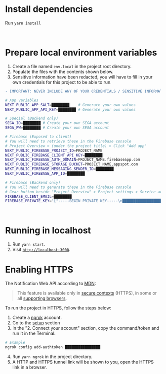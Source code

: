 # Install dependencies
Run `yarn install`

<br/>

# Prepare local environment variables

1. Create a file named `env.local` in the project root directory.
2. Populate the files with the contents shown below.
3. Sensitive information have been redacted, you will have to fill in your own credentials for this project to be able to run.

```diff
- IMPORTANT: NEVER INCLUDE ANY OF YOUR CREDENTIALS / SENSITIVE INFORMATION IN GIT COMMITS. IF PUSHED TO A REPO BY ACCIDENT, IMMEDIATELY CHANGE PASSWORDS OF THE EXPOSED ACCOUNTS, GENERATE NEW API KEYS AND ABANDON THE OLD ONES.
```

```sh
# App variables
NEXT_PUBLIC_APP_SALT=████████    # Generate your own values
NEXT_PUBLIC_APP_API_KEY=████████ # Generate your own values

# Special (Backend only)
SEGA_ID=████████ # Create your own SEGA account
SEGA_PW=████████ # Create your own SEGA account

# Firebase (Exposed to client)
# You will need to retrieve these in the Firebase console
# Project Overview > (under the project title) > Click "Add app"
NEXT_PUBLIC_FIREBASE_PROJECT_ID=PROJECT_NAME
NEXT_PUBLIC_FIREBASE_CLIENT_API_KEY=████████
NEXT_PUBLIC_FIREBASE_AUTH_DOMAIN=PROJECT_NAME.firebaseapp.com
NEXT_PUBLIC_FIREBASE_STORAGE_BUCKET=PROJECT_NAME.appspot.com
NEXT_PUBLIC_FIREBASE_MESSAGING_SENDER_ID=████████
NEXT_PUBLIC_FIREBASE_APP_ID=████████

# Firebase (Backend only)
# You will need to generate these in the Firebase console
# Gear button beside "Project Overview" > Project settings > Service accounts > Firebase Admin SDK (sidebar) > Generate new private key
FIREBASE_CLIENT_EMAIL=████████
FIREBASE_PRIVATE_KEY='["-----BEGIN PRIVATE KEY-----\n████████████████████████████████████████████████████████████████████████████████████████████████████████████████████████████████████████████████████████████████████████████████████████████████████████████████████████████████████████████████████████████████\n-----END PRIVATE KEY-----\n"]'
```

<br/>

# Running in localhost
1. Run `yarn start`.
2. Visit [`http://localhost:3000`](http://localhost:3000).

# Enabling HTTPS
The Notification Web API according to [MDN](https://developer.mozilla.org/en-US/docs/Web/API/notification):
> This feature is available only in [secure contexts](https://developer.mozilla.org/en-US/docs/Web/Security/Secure_Contexts) (HTTPS), in some or all [supporting browsers](https://developer.mozilla.org/en-US/docs/Web/API/notification#browser_compatibility).

To run the project in HTTPS, follow the steps below:
1. Create a [ngrok](https://ngrok.com) account.
2. Go to the [setup](https://dashboard.ngrok.com/get-started/setup) section
3. In the "2. Connect your account" section, copy the command/token and run it in the Terminal.
```sh
# Example
ngrok config add-authtoken ████████████████
```
4. Run `yarn ngrok` in the project directory.
5. A HTTP and HTTPS tunnel link will be shown to you, open the HTTPS link in a browser.

<br/>
